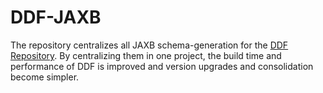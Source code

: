 # DDF-JAXB
The repository centralizes all JAXB schema-generation for the [DDF Repository](https://github.com/codice/ddf).
By centralizing them in one project, the build time and performance of DDF is improved and version
upgrades and consolidation become simpler.